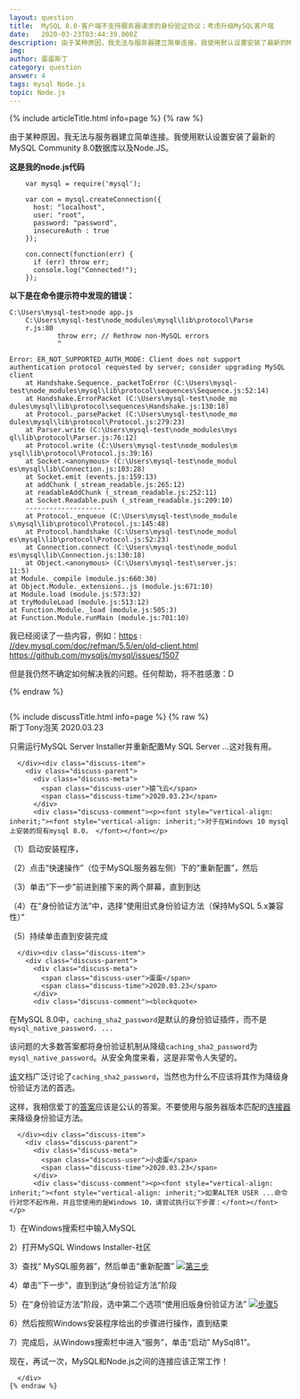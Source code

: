 ```yaml
---
layout: question
title:  MySQL 8.0-客户端不支持服务器请求的身份验证协议；考虑升级MySQL客户端
date:   2020-03-23T03:44:39.000Z
description: 由于某种原因，我无法与服务器建立简单连接。我使用默认设置安装了最新的MySQL Community 8.0数据库以及Node.JS。这是我的node....
img: 
author: 蛋蛋斯丁
category: question
answer: 4
tags: mysql Node.js
topic: Node.js
---
```

<div class="article-root">
  <div class="article">
    {% include articleTitle.html info=page %}
    {% raw %}
    <div class="article-content"><p><font style="vertical-align: inherit;"><font style="vertical-align: inherit;">由于某种原因，我无法与服务器建立简单连接。</font><font style="vertical-align: inherit;">我使用默认设置安装了最新的MySQL Community 8.0数据库以及Node.JS。</font></font></p>

<p><strong><font style="vertical-align: inherit;"><font style="vertical-align: inherit;">这是我的node.js代码</font></font></strong></p>

<pre><code>    var mysql = require('mysql');<font></font>
<font></font>
    var con = mysql.createConnection({<font></font>
      host: "localhost",<font></font>
      user: "root",<font></font>
      password: "password",<font></font>
      insecureAuth : true<font></font>
    });<font></font>
<font></font>
    con.connect(function(err) {<font></font>
      if (err) throw err;<font></font>
      console.log("Connected!");<font></font>
    });<font></font>
</code></pre>

<p><strong><font style="vertical-align: inherit;"><font style="vertical-align: inherit;">以下是在命令提示符中发现的错误：</font></font></strong></p>

<pre><code>C:\Users\mysql-test&gt;node app.js<font></font>
    C:\Users\mysql-test\node_modules\mysql\lib\protocol\Parse<font></font>
    r.js:80<font></font>
            throw err; // Rethrow non-MySQL errors<font></font>
            ^<font></font>
<font></font>
Error: ER_NOT_SUPPORTED_AUTH_MODE: Client does not support authentication protocol requested by server; consider upgrading MySQL client<font></font>
    at Handshake.Sequence._packetToError (C:\Users\mysql-<font></font>
test\node_modules\mysql\lib\protocol\sequences\Sequence.js:52:14)<font></font>
    at Handshake.ErrorPacket (C:\Users\mysql-test\node_mo<font></font>
dules\mysql\lib\protocol\sequences\Handshake.js:130:18)<font></font>
    at Protocol._parsePacket (C:\Users\mysql-test\node_mo<font></font>
dules\mysql\lib\protocol\Protocol.js:279:23)<font></font>
    at Parser.write (C:\Users\mysql-test\node_modules\mys<font></font>
ql\lib\protocol\Parser.js:76:12)<font></font>
    at Protocol.write (C:\Users\mysql-test\node_modules\m<font></font>
ysql\lib\protocol\Protocol.js:39:16)<font></font>
    at Socket.&lt;anonymous&gt; (C:\Users\mysql-test\node_modul<font></font>
es\mysql\lib\Connection.js:103:28)<font></font>
    at Socket.emit (events.js:159:13)<font></font>
    at addChunk (_stream_readable.js:265:12)<font></font>
    at readableAddChunk (_stream_readable.js:252:11)<font></font>
    at Socket.Readable.push (_stream_readable.js:209:10)<font></font>
    --------------------<font></font>
    at Protocol._enqueue (C:\Users\mysql-test\node_module<font></font>
s\mysql\lib\protocol\Protocol.js:145:48)<font></font>
    at Protocol.handshake (C:\Users\mysql-test\node_modul<font></font>
es\mysql\lib\protocol\Protocol.js:52:23)<font></font>
    at Connection.connect (C:\Users\mysql-test\node_modul<font></font>
es\mysql\lib\Connection.js:130:18)<font></font>
    at Object.&lt;anonymous&gt; (C:\Users\mysql-test\server.js:<font></font>
11:5)<font></font>
at Module._compile (module.js:660:30)<font></font>
at Object.Module._extensions..js (module.js:671:10)<font></font>
at Module.load (module.js:573:32)<font></font>
at tryModuleLoad (module.js:513:12)<font></font>
at Function.Module._load (module.js:505:3)<font></font>
at Function.Module.runMain (module.js:701:10)<font></font>
</code></pre>

<p><font style="vertical-align: inherit;"><font style="vertical-align: inherit;">我已经阅读了一些内容，例如：</font></font><a href="https://dev.mysql.com/doc/refman/5.5/en/old-client.html" rel="nofollow noreferrer"><font style="vertical-align: inherit;"><font style="vertical-align: inherit;">https</font></font></a>
<font style="vertical-align: inherit;"><font style="vertical-align: inherit;"> :
 </font><a href="https://dev.mysql.com/doc/refman/5.5/en/old-client.html" rel="nofollow noreferrer"><font style="vertical-align: inherit;">//dev.mysql.com/doc/refman/5.5/en/old-client.html </font></a></font><a href="https://github.com/mysqljs/mysql/issues/1507" rel="nofollow noreferrer"><font style="vertical-align: inherit;"><font style="vertical-align: inherit;">https://github.com/mysqljs/mysql/issues/1507</font></font></a></p>

<p><font style="vertical-align: inherit;"><font style="vertical-align: inherit;">但是我仍然不确定如何解决我的问题。</font><font style="vertical-align: inherit;">任何帮助，将不胜感激：D</font></font></p></div>
    {% endraw %}
  </div>
  <p style="height: 0;width:0;overflow: hidden;"> 第2746篇《MySQL 8.0-客户端不支持服务器请求的身份验证协议；考虑升级MySQL客户端》来自Winter(https://github.com/aiyld/aiyld.github.io)的站点</p>
  <div class="discuss-wrapper">
    {% include discussTitle.html info=page %}
    {% raw %}
    <div class="discuss-item">
        <div class="discuss-parent">
          <div class="discuss-meta">
            <span class="discuss-user">斯丁Tony泡芙</span>
            <span class="discuss-time">2020.03.23</span>
          </div>
          <div class="discuss-comment"><p><font style="vertical-align: inherit;"><font style="vertical-align: inherit;">只需运行MySQL Server Installer并重新配置My SQL Server ...这对我有用。</font></font></p></div>
        </div>
        
      </div><div class="discuss-item">
        <div class="discuss-parent">
          <div class="discuss-meta">
            <span class="discuss-user">猿飞云</span>
            <span class="discuss-time">2020.03.23</span>
          </div>
          <div class="discuss-comment"><p><font style="vertical-align: inherit;"><font style="vertical-align: inherit;">对于在Windows 10 mysql上安装的现有mysql 8.0， </font></font></p>

<p><font style="vertical-align: inherit;"><font style="vertical-align: inherit;">（1）启动安装程序， </font></font></p>

<p><font style="vertical-align: inherit;"><font style="vertical-align: inherit;">（2）点击“快速操作”（位于MySQL服务器左侧）下的“重新配置”，然后 </font></font></p>

<p><font style="vertical-align: inherit;"><font style="vertical-align: inherit;">（3）单击“下一步”前进到接下来的两个屏幕，直到到达 </font></font></p>

<p><font style="vertical-align: inherit;"><font style="vertical-align: inherit;">（4）在“身份验证方法”中，选择“使用旧式身份验证方法（保持MySQL 5.x兼容性）”</font></font></p>

<p><font style="vertical-align: inherit;"><font style="vertical-align: inherit;">（5）持续单击直到安装完成</font></font></p></div>
        </div>
        
      </div><div class="discuss-item">
        <div class="discuss-parent">
          <div class="discuss-meta">
            <span class="discuss-user">蛋蛋</span>
            <span class="discuss-time">2020.03.23</span>
          </div>
          <div class="discuss-comment"><blockquote>
  <p><font style="vertical-align: inherit;"><font style="vertical-align: inherit;">在MySQL 8.0中，</font></font><code>caching_sha2_password</code><font style="vertical-align: inherit;"><font style="vertical-align: inherit;">是默认的身份验证插件，而不是</font></font><code>mysql_native_password. ...</code></p>
</blockquote>

<p><font style="vertical-align: inherit;"><font style="vertical-align: inherit;">该问题的大多数答案都将身份验证机制从降级</font></font><code>caching_sha2_password</code><font style="vertical-align: inherit;"><font style="vertical-align: inherit;">为</font></font><code>mysql_native_password</code><font style="vertical-align: inherit;"><font style="vertical-align: inherit;">。</font><font style="vertical-align: inherit;">从安全角度来看，这是非常令人失望的。</font></font></p>

<p><a href="https://dev.mysql.com/doc/refman/8.0/en/caching-sha2-pluggable-authentication.html" rel="nofollow noreferrer"><font style="vertical-align: inherit;"><font style="vertical-align: inherit;">该</font></font></a><font style="vertical-align: inherit;"><font style="vertical-align: inherit;">文档广泛讨论了</font></font><code>caching_sha2_password</code><font style="vertical-align: inherit;"><font style="vertical-align: inherit;">，当然也为什么不应该将其作为降级身份验证方法的首选。</font></font></p>

<p><font style="vertical-align: inherit;"><font style="vertical-align: inherit;">这样，我相信爱丁的</font></font><a href="https://stackoverflow.com/a/56509065/10637968"><font style="vertical-align: inherit;"><font style="vertical-align: inherit;">答案</font></font></a><font style="vertical-align: inherit;"><font style="vertical-align: inherit;">应该是公认的答案。</font><font style="vertical-align: inherit;">不要使用</font><font style="vertical-align: inherit;">与服务器版本匹配的</font></font><a href="https://dev.mysql.com/doc/dev/connector-nodejs/8.0/" rel="nofollow noreferrer"><font style="vertical-align: inherit;"><font style="vertical-align: inherit;">连接器</font></font></a><font style="vertical-align: inherit;"><font style="vertical-align: inherit;">来</font><font style="vertical-align: inherit;">降级身份验证方法</font><font style="vertical-align: inherit;">。</font></font></p></div>
        </div>
        
      </div><div class="discuss-item">
        <div class="discuss-parent">
          <div class="discuss-meta">
            <span class="discuss-user">小卤蛋</span>
            <span class="discuss-time">2020.03.23</span>
          </div>
          <div class="discuss-comment"><p><font style="vertical-align: inherit;"><font style="vertical-align: inherit;">如果ALTER USER ...命令行对您不起作用，并且您使用的是Windows 10，请尝试执行以下步骤：</font></font></p>

<p><font style="vertical-align: inherit;"><font style="vertical-align: inherit;">1）在Windows搜索栏中输入MySQL</font></font></p>

<p><font style="vertical-align: inherit;"><font style="vertical-align: inherit;">2）打开MySQL Windows Installer-社区 </font></font></p>

<p><font style="vertical-align: inherit;"><font style="vertical-align: inherit;">3）查找“ MySQL服务器”，然后单击“重新配置”
</font></font><a href="https://i.stack.imgur.com/cGr5g.png" rel="noreferrer"><img src="https://i.stack.imgur.com/cGr5g.png" alt="第三步"></a></p>

<p><font style="vertical-align: inherit;"><font style="vertical-align: inherit;">4）单击“下一步”，直到到达“身份验证方法”阶段</font></font></p>

<p><font style="vertical-align: inherit;"><font style="vertical-align: inherit;">5）在“身份验证方法”阶段，选中第二个选项“使用旧版身份验证方法”
</font></font><a href="https://i.stack.imgur.com/UxTAH.png" rel="noreferrer"><img src="https://i.stack.imgur.com/UxTAH.png" alt="步骤5"></a></p>

<p><font style="vertical-align: inherit;"><font style="vertical-align: inherit;">6）然后按照Windows安装程序给出的步骤进行操作，直到结束 </font></font></p>

<p><font style="vertical-align: inherit;"><font style="vertical-align: inherit;">7）完成后，从Windows搜索栏中进入“服务”，单击“启动” MySql81”。 </font></font></p>

<p><font style="vertical-align: inherit;"><font style="vertical-align: inherit;">现在，再试一次，MySQL和Node.js之间的连接应该正常工作！ </font></font></p></div>
        </div>
        
      </div>
    {% endraw %}
  </div>
<div>
